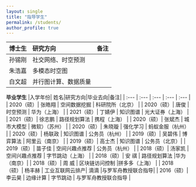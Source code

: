 ```yaml
---
layout: single
title: "指导学生"
permalink: /students/
author_profile: true
---
```



| 博士生|研究方向|备注|
| :---  |  :---  | :---  |
| 孙锡刚 | 社交网络、时空预测   |      |
| 朱浩嘉 | 多模态时空图         |      |
| 白文超 | 并行图计算、数据质量 |      |


**毕业学生**
|入学年份| 姓名|研究方向|毕业去向|备注|
| :---  | :---  |  :---  | :---  | :---  |
| 2020（硕）| 张皓翔 |  空间数据挖掘  | 科研院所（北京） |
| 2020（硕）| 唐俊 |  时空预测  | 华为（上海） |
| 2021（硕）| 丁婧伊 |  知识图谱  | 光大证券（上海） |
| 2021（硕）| 徐志鹏 |  路径规划算法  | 携程（上海） |
| 2020（硕）| 张斌杰 |  城市大模型  | 微软）（苏州） |
| 2020（硕）| 朱晓璇 |  强化学习  | 蚂蚁金服（杭州） |
| 2020（硕）| 杨联政 |  知识图谱  | 公务员（杭州） |
| 2019（硕）| 吴碧伟 |  博弈算法  | 阿里云（南京） |
| 2019（硕）| 高士杰 |  知识图谱  | 公务员（北京）|
| 2019（硕）| 苗子佳 |  空间兴趣点推荐  | 公务员（杭州） |
| 2018（硕）| 汤家凯 |  空间兴趣点推荐  | 字节跳动（上海） |
| 2018（硕）| 安 祺 |  路径规划算法  |华为（南京）|
| 2018（硕）| 周 威 |  区块链访问控制  |拼多多（上海） |
| 2018（硕）| 杨丰赫 |  工业互联网云排产| 滴滴  |与罗军舟教授联合指导|
| 2016（硕）| 李云昊 |  边缘计算 | 字节跳动  | 与罗军舟教授联合指导  |
